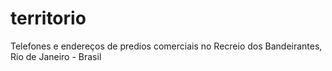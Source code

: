 # territorio

Telefones e endereços de predios comerciais no Recreio dos Bandeirantes, Rio de Janeiro - Brasil
